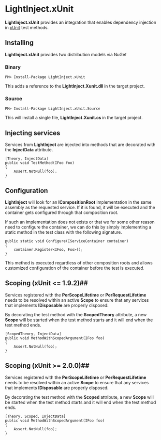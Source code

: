 # LightInject.xUnit #

**LightInject.xUnit** provides an integration that enables dependency injection in [xUnit](https://github.com/xunit/xunit) test methods.

## Installing ##

**LightInject.xUnit** provides two distribution models via NuGet

### Binary ###

<div class="nuget-badge" >
   <p>
         <code>PM&gt; Install-Package LightInject.xUnit </code>
   </p>
</div>

This adds a reference to the **LightInject.Xunit.dll** in the target project.

### Source ###

<div class="nuget-badge" >
   <p>
         <code>PM&gt; Install-Package LightInject.xUnit.Source </code>
   </p>
</div>

This will install a single file, **LightInject.Xunit.cs** in the target project.

## Injecting services ##

Services from **LightInject** are injected into methods that are decorated with the **InjectData** attribute. 


	[Theory, InjectData]                
	public void TestMethod(IFoo foo)
	{
	    Assert.NotNull(foo);
	}
 
## Configuration ##

**LightInject** will look for an **ICompositionRoot** implementation in the same assembly as the requested service. If it is found, it will be executed and the container gets configured through that composition root.   

If such an implementation does not exists or that we for some other reason need to configure the container, we can do this by simply implementing a static method in the test class with the following signature.

	public static void Configure(IServiceContainer container)
	{
	    container.Register<IFoo, Foo>();            
	}

This method is executed regardless of other composition roots and allows customized configuration of the container before the test is executed.  
 

## Scoping (xUnit <= 1.9.2)##

Services registered with the **PerScopeLifetime** or **PerRequestLifetime** needs to be resolved within an active **Scope** to ensure that any services that implements **IDisposable** are properly disposed.  

By decorating the test method with the **ScopedTheory** attribute, a new **Scope** will be started when the test method starts and it will end when the test method ends.   
	
	[ScopedTheory, InjectData]
	public void MethodWithScopedArgument(IFoo foo)
	{
	    Assert.NotNull(foo);
	}

## Scoping (xUnit >= 2.0.0)##

Services registered with the **PerScopeLifetime** or **PerRequestLifetime** needs to be resolved within an active **Scope** to ensure that any services that implements **IDisposable** are properly disposed.  

By decorating the test method with the **Scoped** attribute, a new **Scope** will be started when the test method starts and it will end when the test method ends.   
	
	[Theory, Scoped, InjectData]
	public void MethodWithScopedArgument(IFoo foo)
	{
	    Assert.NotNull(foo);
	}


 